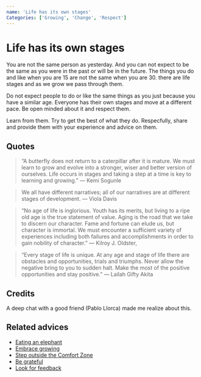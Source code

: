 ```yaml
---
name: 'Life has its own stages'
Categories: ['Growing', 'Change', 'Respect']
---
```

# Life has its own stages

You are not the same person as yesterday. And you can not expect to be the same as you were in the past or will be in the future. The things you do and like when you are 15 are not the same when you are 30. there are life stages and as we grow we pass through them.

Do not expect people to do or like the same things as you just because you have a similar age. Everyone has their own stages and move at a different pace. Be open minded about it and respect them.

Learn from them. Try to get the best of what they do. Respecfully, share and provide them with your experience and advice on them.

## Quotes

> “A butterfly does not return to a caterpillar after it is mature. We must learn to grow and evolve into a stronger, wiser and better version of ourselves. Life occurs in stages and taking a step at a time is key to learning and growing.” ― Kemi Sogunle

> We all have different narratives; all of our narratives are at different stages of development. ― Viola Davis

> “No age of life is inglorious. Youth has its merits, but living to a ripe old age is the true statement of value. Aging is the road that we take to discern our character. Fame and fortune can elude us, but character is immortal. We must encounter a sufficient variety of experiences including both failures and accomplishments in order to gain nobility of character.” ― Kilroy J. Oldster,

> “Every stage of life is unique. At any age and stage of life there are obstacles and opportunities, trials and triumphs. Never allow the negative bring to you to sudden halt. Make the most of the positive opportunities and stay positive.” ― Lailah Gifty Akita

## Credits

A deep chat with a good friend (Pablo Llorca) made me realize about this.

## Related advices

- [Eating an elephant](../Eating%20an%20elephant/index.md)
- [Embrace growing](../Embrace%20growing/index.md)
- [Step outside the Comfort Zone](../Step%20outside%20the%20Comfort%20Zone/index.md)
- [Be grateful](../Be%20grateful/index.md)
- [Look for feedback](../Look%20for%20feedback/index.md)
